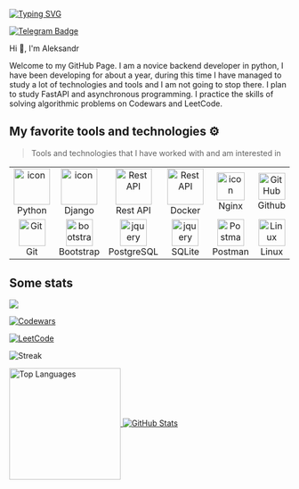[![Typing SVG](https://readme-typing-svg.herokuapp.com?font=Fira+Code&size=40&pause=1000&center=true&width=900&height=100&lines=Python+Backend+Developer)](https://git.io/typing-svg)

[![Telegram Badge](https://img.shields.io/badge/-Light_88-blue?style=social&logo=telegram&link=https://t.me/Light_88)](https://t.me/Light_88)
 

Hi 👋, I'm Aleksandr

Welcome to my GitHub Page. I am a novice backend developer in python, I have been developing for about a year, during this time I have managed to study a lot of technologies and tools and I am not going to stop there. I plan to study FastAPI and asynchronous programming. I practice the skills of solving algorithmic problems on Codewars and LeetCode.


## My favorite tools and technologies ⚙️

> Tools and technologies that I have worked with and am interested in

<div align=center>
<table>
  <tr>
    <td align="center" width="96">
      <a href="#macropower-tech">
        <img src="https://techstack-generator.vercel.app/python-icon.svg" alt="icon" width="65" height="65" />
      </a>
      <br>Python
    </td>
       <td align="center" width="96">
        <img src="https://techstack-generator.vercel.app/django-icon.svg" alt="icon" width="65" height="65" />
      <br>Django
    </td>
          <td align="center" width="96">
        <img src="https://techstack-generator.vercel.app/restapi-icon.svg" width="65" height="65" alt="Rest API" />
      <br>Rest API
    </td>
          <td align="center" width="96">
        <img src="https://techstack-generator.vercel.app/docker-icon.svg" width="65" height="65" alt="Rest API" />
      <br>Docker
    </td>
    <td align="center" width="96">
        <img src="https://techstack-generator.vercel.app/nginx-icon.svg" alt="icon" width="50" height="50" />
      <br>Nginx
    </td>
    <td align="center" width="96">
        <img src="https://skillicons.dev/icons?i=github" width="48" height="48" alt="GitHub" />
      <br>Github
    </td>
    </tr>
    <tr>
    <td align="center" width="96">
        <img src="https://skillicons.dev/icons?i=git" width="48" height="48" alt="Git" />
      <br>Git
    </td>
    <td align="center"  width="96">
        <img src="https://skillicons.dev/icons?i=bootstrap" width="48" height="48" alt="bootstrap" />
      <br>Bootstrap
    </td>
        <td align="center" width="96">
        <img src="https://skillicons.dev/icons?i=postgres" width="48" height="48" alt="jquery" />
      <br>PostgreSQL
    </td>
    <td align="center" width="96">
        <img src="https://skillicons.dev/icons?i=sqlite" width="48" height="48" alt="jquery" />
      <br>SQLite
    </td>
        <td align="center" width="96">
        <img src="https://skillicons.dev/icons?i=postman" width="48" height="48" alt="Postman" />
      <br>Postman
    </td>
            <td align="center" width="96">
        <img src="https://skillicons.dev/icons?i=linux" width="48" height="48" alt="Linux" />
      <br>Linux
    </td>
    </tr>
  </tr>
 <tr>
 </tr>
</table>
</div>

## Some stats
![](https://komarev.com/ghpvc/?username=JustLight1&style=flat-square&color=red)
 
[![Codewars](https://www.codewars.com/users/JustLight1/badges/large)](https://www.codewars.com/users/JustLight1)

[![LeetCode](https://leetcode-stats-six.vercel.app/api?username=JustLight1&theme=dark)](https://github.com/JustLight1/leetcode-stats)

![Streak](https://github-readme-streak-stats.herokuapp.com/?user=JustLight1&theme=tokyonight&hide_border=false) 

<a href="https://github.com/JustLight1/github-readme-stats">
    <img height=200 align="center" src="https://github-readme-stats.vercel.app/api/top-langs/?username=JustLight1&layout=compact&theme=tokyonight&count_private=True" alt="Top Languages">
</a>
<a href="https://github.com/JustLight1/github-readme-stats">
    <img src="https://github-readme-stats.vercel.app/api?username=JustLight1 theme=tokyonight" alt="GitHub Stats">
</a>

